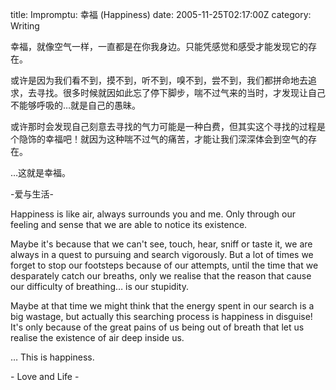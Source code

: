 title: Impromptu: 幸福 (Happiness)
date: 2005-11-25T02:17:00Z
category: Writing

幸福，就像空气一样，一直都是在你我身边。只能凭感觉和感受才能发现它的存在。

或许是因为我们看不到，摸不到，听不到，嗅不到，尝不到，我们都拼命地去追求，去寻找。很多时候就因如此忘了停下脚步，喘不过气来的当时，才发现让自己不能够呼吸的…就是自己的愚昧。

或许那时会发现自己刻意去寻找的气力可能是一种白费，但其实这个寻找的过程是个隐饰的幸福吧！就因为这种喘不过气的痛苦，才能让我们深深体会到空气的存在。

…这就是幸福。

\-爱与生活-

Happiness is like air, always surrounds you and me. Only through our feeling and sense that we are able to notice its existence.

Maybe it's because that we can't see, touch, hear, sniff or taste it, we are always in a quest to pursuing and search vigorously. But a lot of times we forget to stop our footsteps because of our attempts, until the time that we desparately catch our breaths, only we realise that the reason that cause our difficulty of breathing… is our stupidity.

Maybe at that time we might think that the energy spent in our search is a big wastage, but actually this searching process is happiness in disguise! It's only because of the great pains of us being out of breath that let us realise the existence of air deep inside us.

… This is happiness.

\- Love and Life -
